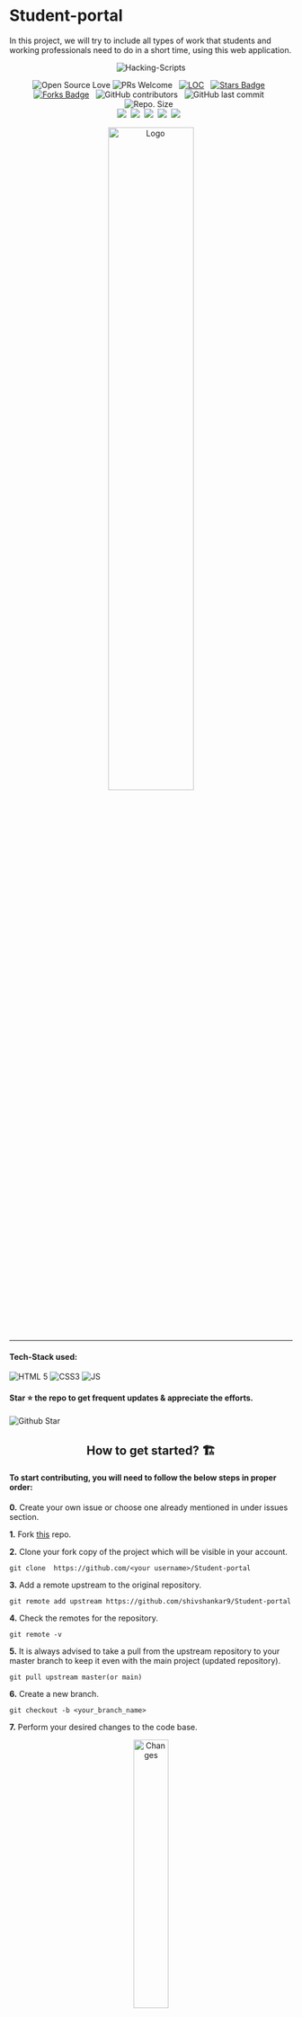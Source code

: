 # Student-portal
In this project, we will try to include all types of work that students and working professionals need to do in a short time, using this web application.  

<div align="center">
 
 ![Hacking-Scripts](https://socialify.git.ci/shivshankar9/Student-portal/image?description=1&theme=Light)
 
![Open Source Love](https://badges.frapsoft.com/os/v2/open-source.svg?v=103)  ![PRs Welcome](https://img.shields.io/badge/PRs-welcome-green.svg)  &nbsp; 
<a href="https://github.com/shivshankar9/Student-portal"><img src="https://sloc.xyz/github/shivshankar9/Student-portal" alt="LOC"/></a> &nbsp;
<a href="https://github.com/shivshankar9/Student-portal/stargazers"><img src="https://img.shields.io/github/stars/shivshankar9/Student-portal" alt="Stars Badge"/></a> &nbsp;<a href="https://github.com/shivshankar9/Student-portal/network/members"><img src="https://img.shields.io/github/forks/shivshankar9/Student-portal" alt="Forks Badge"/></a> &nbsp;
![GitHub contributors](https://img.shields.io/github/contributors/shivshankar9/Student-portal?color=blue) &nbsp;
![GitHub last commit](https://img.shields.io/github/last-commit/shivshankar9/Student-portal?color=red&style=plastic) &nbsp;
![Repo. Size](https://img.shields.io/github/repo-size/shivshankar9/Student-portal?color=white) &nbsp;  
<a href="https://github.com/shivshankar9/Student-portal/blob/main/LICENSE"><img src="https://img.shields.io/badge/license-MIT-blue.svg?v=103"></a>&nbsp;
<a href="https://github.com/shivshankar9/Student-portal/issues"><img src="https://img.shields.io/github/issues/shivshankar9/Student-portal?color=0059b3"></a>&nbsp;
<a href="https://github.com/shivshankar9/Student-portal/issues?q=is%3Aissue+is%3Aclosed"><img src="https://img.shields.io/github/issues-closed-raw/shivshankar9/Student-portal?color=yellow"></a>&nbsp;
<a href="https://github.com/shivshankar9/Student-portal/pulls"><img src="https://img.shields.io/github/issues-pr/shivshankar9/Student-portal?color=brightgreen"></a>&nbsp;
<a href="https://github.com/shivshankar9/Student-portal/pulls?q=is%3Apr+is%3Aclosed"><img src="https://img.shields.io/github/issues-pr-closed-raw/shivshankar9/Student-portal?color=0059b3"></a> &nbsp;

</div>
<p align="center"><img alt="Logo" width=55% src="https://user-images.githubusercontent.com/71459989/144653495-ec7b077d-fdb3-47a8-b74e-9306e53d1c7a.png"></p>

<hr>

#### Tech-Stack used:
 
  ![HTML 5](https://img.shields.io/badge/HTML5-E34F26?style=for-the-badge&logo=html5&logoColor=white)
  ![CSS3](https://img.shields.io/badge/CSS3-1572B6?style=for-the-badge&logo=css3&logoColor=white)
  ![JS](https://img.shields.io/badge/JavaScript-323330?style=for-the-badge&logo=javascript&logoColor=F7DF1E)


<h4> Star ⭐️ the repo to get frequent updates & appreciate the efforts.</h4>
<img alt="Github Star" src="https://user-images.githubusercontent.com/75671152/132321870-a1f14163-fece-46cb-b109-12f598a773c5.png" />


  
<h2 align=center>How to get started? 🏗</h2> 

<h4>To start contributing, you will need to follow the below steps in proper order:</h4>

**0.**  Create your own issue or choose one already mentioned in under issues section.

**1.** Fork [this](https://github.com/shivshankar9/Student-portal) repo.

**2.** Clone your fork copy of the project which will be visible in your account.

```
git clone  https://github.com/<your username>/Student-portal
```

**3.** Add a remote upstream to the original repository.

```
git remote add upstream https://github.com/shivshankar9/Student-portal
```

**4.** Check the remotes for the repository.

```
git remote -v
```

**5.** It is always advised to take a pull from the upstream repository to your master branch to keep it even with the main project (updated repository).

```
git pull upstream master(or main)
```

**6.** Create a new branch.

```
git checkout -b <your_branch_name>
```

**7.** Perform your desired changes to the code base.

<p align="center"><img alt="Changes" width=35% src="https://media.giphy.com/media/oMHPlvpTvnXGPS7GhX/giphy.gif"></p>

**8.** Track your changes. :heavy_check_mark:

```
git add . 
```

**9.** Commit your changes.

```
git commit -m "Message related to changes you made in the code"
```

**10.** Push the committed changes in your feature branch to your remote repo.

```
git push -u origin <your_branch_name>
```

**11.** To create a pull request, click on `compare and pull requests`. Please ensure that both the branches are even in order to avoid merge conflicts.

**12.** Add a title and description to your PR explaining the features you added.

**13.** Click on `Create Pull Request`.

**14.** Congrats !! You made your first PR 🥳.

<p align="center"><img alt="Hooray" width=35% src="https://media.giphy.com/media/TdfyKrN7HGTIY/giphy.gif"></p>


## Our valuable Contributors👩‍💻👨‍💻 :

<a href="https://github.com/shivshankar9/Student-portal/graphs/contributors">
  <img src="https://contrib.rocks/image?repo=shivshankar9/Student-portal" />
</a>


 <br>
 <br>
 
## Project Admin 👷👷:

 
<table>
<tr>
<td align="center"><a href="https://github.com/shivshankar9"><img src="https://avatars.githubusercontent.com/u/69760883?v=4" width=150px height=150px /></a></br> <h4 style="color:red;">Shiv</h4>
<a href="https://www.linkedin.com/in/shivshankarkumar281/"><img src="https://mpng.subpng.com/20180324/vhe/kisspng-linkedin-computer-icons-logo-social-networking-ser-facebook-5ab6ebfe5f5397.2333748215219374063905.jpg" width="32px" height="32px"></a></td>

</tr>
</table>
<br>
